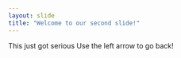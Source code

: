 ```yaml
---
layout: slide
title: "Welcome to our second slide!"
---
```

This just got serious
Use the left arrow to go back!
